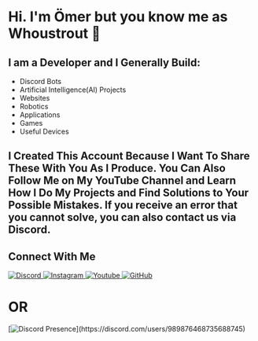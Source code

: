 # Hi. I'm Ömer but you know me as Whoustrout 👋
## I am a Developer and I Generally Build: 
<ul>
  
  <li>Discord Bots
  <li>Artificial Intelligence(AI) Projects</li> 
  <li>Websites</li>
  <li>Robotics</li>
  <li>Applications</li>
  <li>Games</li>
  <li>Useful Devices</li> 
</ul>
    
## 
## I Created This Account Because I Want To Share These With You As I Produce. You Can Also Follow Me on My YouTube Channel and Learn How I Do My Projects and Find Solutions to Your Possible Mistakes. If you receive an error that you cannot solve, you can also contact us via Discord.

## Connect With Me
<a href="https://discord.gg/DtXMWzXB9n"> 
    <img src="https://img.shields.io/badge/Discord-000000?style=for-the-badge&logo=discord&logoColor=white" title="Discord"  alt="Discord"/>
</a>
<a href="https://www.instagram.com/whoustrout"> 
    <img src="https://img.shields.io/badge/Instagram-000000?style=for-the-badge&logo=instagram&logoColor=white" title="Instagram"  alt="Instagram"/>
</a>
<a href="https://www.youtube.com/@whoustrout"> 
    <img src="https://img.shields.io/badge/YouTube-000000?style=for-the-badge&logo=youtube&logoColor=white" title="Youtube"  alt="Youtube"/>
</a>
<a href="https://www.github.com/Whoustrout"> 
    <img src="https://img.shields.io/badge/GitHub-000000?style=for-the-badge&logo=github&logoColor=white" title="GitHub"  alt="GitHub"/>
</a>

<h1>OR</h1>

[![Discord Presence](https://lanyard-profile-readme.vercel.app/api/989876468735688745?theme=dark&bg=000000&animated=false&hideDiscrim=true&borderRadius=30px&idleMessage=Probably%20doing%20something%20else...)](https://discord.com/users/989876468735688745)

